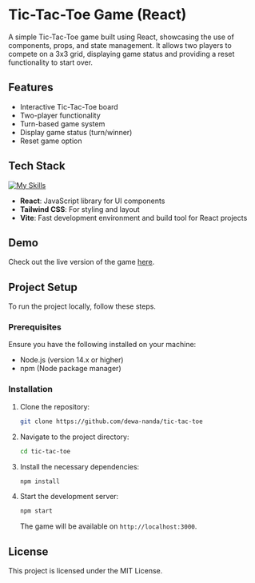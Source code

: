 
# Tic-Tac-Toe Game (React)
A simple Tic-Tac-Toe game built using React, showcasing the use of components, props, and state management. It allows two players to compete on a 3x3 grid, displaying game status and providing a reset functionality to start over.

## Features
- Interactive Tic-Tac-Toe board
- Two-player functionality
- Turn-based game system
- Display game status (turn/winner)
- Reset game option

## Tech Stack
[![My Skills](https://skillicons.dev/icons?i=react,tailwind,vite)](https://skillicons.dev)
- **React**: JavaScript library for UI components
- **Tailwind CSS**: For styling and layout
- **Vite**: Fast development environment and build tool for React projects

## Demo
Check out the live version of the game [here](https://tic-tac-toe-ketapp.netlify.app/).

## Project Setup
To run the project locally, follow these steps.

### Prerequisites
Ensure you have the following installed on your machine:
- Node.js (version 14.x or higher)
- npm (Node package manager)

### Installation
1. Clone the repository:
   ```bash
   git clone https://github.com/dewa-nanda/tic-tac-toe
   ```
2. Navigate to the project directory:
   ```bash
   cd tic-tac-toe
   ```
3. Install the necessary dependencies:
   ```bash
   npm install
   ```
4. Start the development server:
   ```bash
   npm start
   ```
   The game will be available on `http://localhost:3000`.

## License
This project is licensed under the MIT License.
